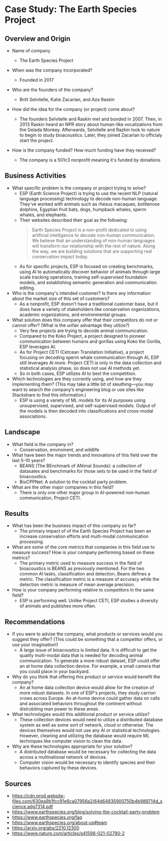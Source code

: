 # Case Study: The Earth Species Project

## Overview and Origin

* Name of company
    * The Earth Species Project

* When was the company incorporated?
    * Founded in 2017

* Who are the founders of the company?
    * Britt Selvitelle, Katie Zacarian, and Aza Raskin
* How did the idea for the company (or project) come about?
    * The founders Selvitelle and Raskin met and bonded in 2007. Then, in 2013 Raskin heard an NPR story about human-like vocalizations from the Gelada Monkey. Afterwards, Selvitelle and Razkin took to nature to begin to study bioacoustics. Later, they joined Zacarian to officialy start the project.
* How is the company funded? How much funding have they received?
    * The company is a 501c3 nonprofit meaning it's funded by donations

## Business Activities

* What specific problem is the company or project trying to solve?
    * ESP (Earth Science Project) is trying to use the recent NLP (natural language processing) technology to decode non-human language. They've worked with animals such as rhesus macaques, bottlenose dolphins, Egyptian fruit bats, dogs, humpback whales, sperm whales, and elephants.
    * Their websites described their goal as the following:
        >Earth Species Project is a non-profit dedicated to using artificial intelligence to decode non-human communication.
        We believe that an understanding of non-human languages will transform our relationship with the rest of nature.
        Along the way, we are building solutions that are supporting real conservation impact today.
    * As for specific projects, ESP is focused on creating benchmarks, using AI to automatically discover behavior of animals through large scale tracking operations, training self-supervised foundation models, and establishing semantic generation and communication editing.
* Who is the company's intended customer? Is there any information about the market size of this set of customers?
    * As a nonprofit, ESP doesn't have a traditional customer base, but it does have a variety of stakeholders like conservation organizations, academic organizations, and environmental groups.
* What solution does this company offer that their competitors do not or cannot offer? (What is the unfair advantage they utilize?)
    * Very few projects are trying to decode animal communication.
    * Compared to the Koko Project, a project designed to pioneer communication between humans and gorillas using Koko the Gorilla, ESP leverages AI.
    * As for Project CETI (Cetcean Translation Initiative), a project focusing on decoding sperm whale communication through AI, ESP still leverages AI more. Project CETI is only in the data collection and statistical analysis phase, so does not use AI methods yet.
    * So in both cases, ESP utilizes AI to best the competition. 
* Which technologies are they currently using, and how are they implementing them? (This may take a little bit of sleuthing&mdash;you may want to search the company’s engineering blog or use sites like Stackshare to find this information.)
    * ESP is using a variety of ML models for its AI purposes using unsupervised, supervised, and self-supervised models. Output of the models is then decoded into classifications and cross-modal associations.

## Landscape

* What field is the company in?
    * Conservation, enviroment, and wildlife
* What have been the major trends and innovations of this field over the last 5&ndash;10 years?
    * BEANS (The BEnchmark of ANimal Sounds): a collection of datasates and benchmarks for those sets to be used in the field of bioacoustics.
    * BioCPPNet: A solution to the cocktail party problem.
* What are the other major companies in this field?
    * There is only one other major group in AI-powered non-human communication, Project CETI.
## Results

* What has been the business impact of this company so far?
    * The primary impact of of the Earth Species Project has been an increase conservation efforts and multi-modal communication processing.
* What are some of the core metrics that companies in this field use to measure success? How is your company performing based on these metrics?
    * The primary metric used to measure success in the field of bioacoustics is BEANS as previously mentioned. For the two common AI tasks, classification and detection, Beans defines a metric. The classification metric is a measure of accuracy while the detection metric is measure of mean average precision.
* How is your company performing relative to competitors in the same field?
    * ESP is performing well. Unlike Project CETI, ESP studies a diversity of animals and publishes more often.
## Recommendations

* If you were to advise the company, what products or services would you suggest they offer? (This could be something that a competitor offers, or use your imagination!)
    * A large issue of bioacoustics is limited data. It is difficult to get the quality multi-modal data that is needed for decoding animal communication. To generate a more robust dataset, ESP could offer an at home data collection device. For example, a small camera that you could place in your backyard.
* Why do you think that offering this product or service would benefit the company?
    * An at home data collection device would allow for the creation of more robust datasets. In one of ESP's projects, they study carrion crows across Europe. An at-home device could gather data on calls and associated behaviors throughout the continent without distrubiting man power to these areas.
* What technologies would this additional product or service utilize?
    * These collection devices would need to utilize a distributed database system as well as some sort of network, cloud or otherwise. The devices themselves would not use any AI or statistical technologies. However, cleaning and utilizing the database would require ML techniques like computer vision to clean the data.
* Why are these technologies appropriate for your solution?
    * A distributed database would be necessary for collecting the data across a multinational network of devices.
    * Computer vision would be necessary to identify species and their behaviors captured by these devices.

## Sources
* https://cdn.prod.website-files.com/630ea9b1fcc91e6ca07956a2/64d64835900750b4b989714d_science.adg7314.pdf
* https://www.earthspecies.org/blog/solving-the-cocktail-party-problem
* https://www.earthspecies.org/faq
* https://www.earthspecies.org/about-us#team
* https://arxiv.org/abs/2210.12300
* https://www.nature.com/articles/s41598-021-02790-2